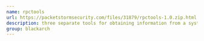 ```yaml
---
name: rpctools
url: https://packetstormsecurity.com/files/31879/rpctools-1.0.zip.html
description: three separate tools for obtaining information from a system that is running RPC services URL : https://packetstormsecurity.com/files/31879/rpctools-1.0.zip.html Groups : blackarch blackarch-windows blackarch-recon blackarch-scanner
group: blackarch
---
```

